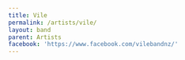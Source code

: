 ```yaml
---
title: Vile
permalink: /artists/vile/
layout: band
parent: Artists
facebook: 'https://www.facebook.com/vilebandnz/'
---
```

